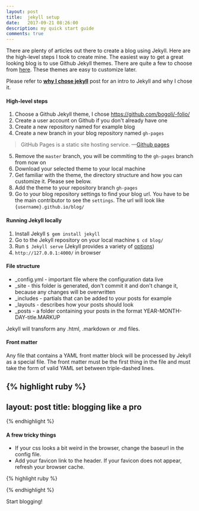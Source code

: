 ```yaml
---
layout: post
title:  jekyll setup
date:   2017-09-21 08:26:00
description: my quick start guide
comments: true
---
```

There are plenty of articles out there to create a blog using Jekyll. Here are the high-level steps I took to create mine. The easiest way to get a great looking blog is to use Github Jekyll themes. There are quite a few to choose from <a href="https://github.com/jekyll/jekyll/wiki/themes">here</a>. These themes are easy to customize later. 

Please refer to <a href="https://annelledejager.github.io/blog/2017/09/20/whyjekyll.html"><b>why I chose jekyll</b></a> post for an intro to Jekyll and why I chose it.

#### High-level steps
1. Choose a Github Jekyll theme, I chose https://github.com/bogoli/-folio/
2. Create a user account on Github if you don't already have one
3. Create a new repository named for example blog
4. Create a new branch in your blog repository named `gh-pages`

<blockquote>
	GitHub Pages is a static site hosting service.
		—<a href="https://help.github.com/articles/what-is-github-pages/">Github pages</a> 
</blockquote>

5. Remove the `master` branch, you will be commiting to the `gh-pages` branch from now on
6. Download your selected theme to your local machine
7. Get familiar with the theme, the directory structure and how you can customize it. Please see below.
8. Add the theme to your repository branch `gh-pages`
9. Go to your blog repository settings to find your blog url. You have to be the main contributor to see the `settings`. The url will look like `{username}.github.io/blog/`

#### Running Jekyll locally
1. Install Jekyll `$ gem install jekyll`
2. Go to the Jekyll repository on your local machine `$ cd blog/`
3. Run `$ Jekyll serve` (Jekyll provides a variety of <a href="http://jekyllrb.com/docs/usage/">options</a>)
3. `http://127.0.0.1:4000/` in browser 

#### File structure

<ul>
	<li>_config.yml - important file where the configuration data live</li>
	<li>_site - this folder is generated, don't commit it and don't change it, because any changes will be overwritten</li>
	<li>_includes - partials that can be added to your posts for example</li>
	<li>_layouts - describes how your posts should look</li>
	<li>_posts - a folder containing your posts in the format YEAR-MONTH-DAY-title.MARKUP</li>
</ul>

Jekyll will transform any .html, .markdown or .md files.

#### Front matter
Any file that contains a YAML front matter block will be processed by Jekyll as a special file. The front matter must be the first thing in the file and must take the form of valid YAML set between triple-dashed lines. 

{% highlight ruby %}
---
layout: post
title: blogging like a pro
---
{% endhighlight %}

#### A frew tricky things
- If your css looks a bit weird in the browser, change the baseurl in the config file.
- Add your favicon link to the header.  If your favicon does not appear, refresh your browser cache.

{% highlight ruby %}
<link rel="shortcut icon" type="image/x-icon" href="{{ "/img/favicon.ico?" | prepend: site.baseurl }}">
{% endhighlight %}

Start blogging! 
